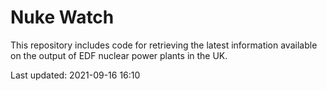 # Nuke Watch

This repository includes code for retrieving the latest information available on the output of EDF nuclear power plants in the UK.

Last updated: 2021-09-16 16:10